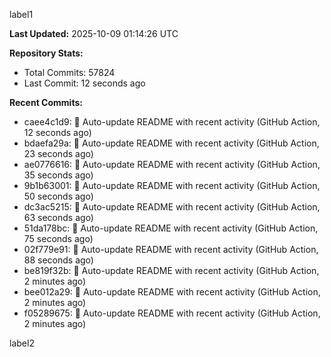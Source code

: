 
label1 
<!-- ACTIVITY_START -->
**Last Updated:** 2025-10-09 01:14:26 UTC

**Repository Stats:**
- Total Commits: 57824
- Last Commit: 12 seconds ago

**Recent Commits:**
- caee4c1d9: 🤖 Auto-update README with recent activity (GitHub Action, 12 seconds ago)
- bdaefa29a: 🤖 Auto-update README with recent activity (GitHub Action, 23 seconds ago)
- ae0776616: 🤖 Auto-update README with recent activity (GitHub Action, 35 seconds ago)
- 9b1b63001: 🤖 Auto-update README with recent activity (GitHub Action, 50 seconds ago)
- dc3ac5215: 🤖 Auto-update README with recent activity (GitHub Action, 63 seconds ago)
- 51da178bc: 🤖 Auto-update README with recent activity (GitHub Action, 75 seconds ago)
- 02f779e91: 🤖 Auto-update README with recent activity (GitHub Action, 88 seconds ago)
- be819f32b: 🤖 Auto-update README with recent activity (GitHub Action, 2 minutes ago)
- bee012a29: 🤖 Auto-update README with recent activity (GitHub Action, 2 minutes ago)
- f05289675: 🤖 Auto-update README with recent activity (GitHub Action, 2 minutes ago)
<!-- ACTIVITY_END -->

label2
